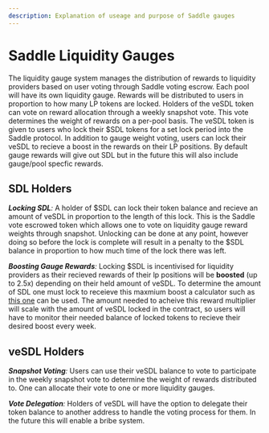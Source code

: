 ```yaml
---
description: Explanation of useage and purpose of Saddle gauges
---
```


# Saddle Liquidity Gauges

The liquidity gauge system manages the distribution of rewards to liquidity providers based on user voting through Saddle voting escrow. Each pool will have its own liquidity gauge. Rewards will be distributed to users in proportion to how many LP tokens are locked. Holders of the veSDL token can vote on reward allocation through a weekly snapshot vote. This vote determines the weight of rewards on a per-pool basis. The veSDL token is given to users who lock their $SDL tokens for a set lock period into the Saddle protocol. In addition to gauge weight voting, users can lock their veSDL to recieve a boost in the rewards on their LP positions. By default gauge rewards will give out SDL but in the future this will also include gauge/pool specfic rewards.

## **SDL Holders**

_**Locking SDL**:_ A holder of $SDL can lock their token balance and recieve an amount of veSDL in proportion to the length of this lock. This is the Saddle vote escrowed token which allows one to vote on liquidity gauge reward weights through snapshot. Unlocking can be done at any point, however doing so before the lock is complete will result in a penalty to the $SDL balance in proportion to how much time of the lock there was left.

_**Boosting Gauge Rewards**:_ Locking $SDL is incentivised for liquidity providers as their recieved rewards of their lp positions will be **boosted** (up to 2.5x) depending on their held amount of veSDL. To determine the amount of SDL one must lock to receieve this maxmium boost a calculator such as [this one](https://dao.curve.fi/minter/calc) can be used. The amount needed to acheive this reward multiplier will scale with the amount of veSDL locked in the contract, so users will have to monitor their needed balance of locked tokens to recieve their desired boost every week.

## **veSDL Holders**

_**Snapshot Voting**:_ Users can use their veSDL balance to vote to participate in the weekly snapshot vote to determine the weight of rewards distributed to. One can allocate their vote to one or more liquidity gauges.

_**Vote Delegation**:_ Holders of veSDL will have the option to delegate their token balance to another address to handle the voting process for them. In the future this will enable a bribe system.

